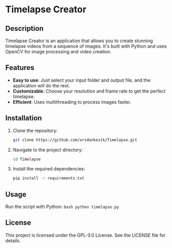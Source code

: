 # Timelapse Creator

## Description

Timelapse Creator is an application that allows you to create stunning timelapse videos from a sequence of images. It's built with Python and uses OpenCV for image processing and video creation.

## Features

- **Easy to use**: Just select your input folder and output file, and the application will do the rest.
- **Customizable**: Choose your resolution and frame rate to get the perfect timelapse.
- **Efficient**: Uses multithreading to process images faster.

## Installation

1. Clone the repository:
   ```bash
   git clone https://github.com/arsdankezik/Timelapse.git
    ```

2. Navigate to the project directory:
    ```bash
    cd Timelapse
    ```

3. Install the required dependencies:
    ```bash
    pip install -r requirements.txt
    ```

## Usage

Run the script with Python:
    ```bash
    python timelapse.py
    ```
## License
This project is licensed under the GPL-3.0 License. See the LICENSE file for details.

